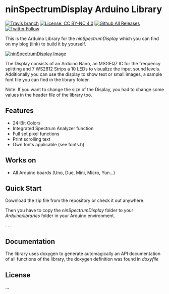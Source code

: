 # ninSpectrumDisplay Arduino Library

[![Travis branch](https://img.shields.io/travis/ninharp/ninSpectrumDisplay/master.svg)](https://travis-ci.org/ninharp/ninSpectrumDisplay)
[![License: CC BY-NC 4.0](https://img.shields.io/badge/License-CC%20BY--NC%204.0-lightgrey.svg)](http://creativecommons.org/licenses/by-nc/4.0/)
[![Github All Releases](https://img.shields.io/github/downloads/ninharp/ninSpectrumDisplay/total.svg)]()
[![Twitter Follow](https://img.shields.io/twitter/follow/ninharp.svg?style=social&label=Follow)](https://twitter.com/ninharp)

This is the Arduino Library for the *ninSpectrumDisplay* which you can find on my blog (link) to build it by yourself.

[![ninSpectrumDisplay Image](https://ninharp.github.io/ninSpectrumDisplay/nsd.png)](https://github.com/ninharp/ninSpectrumDisplay)

The Display consists of an Arduino Nano, an MSGEQ7 IC for the frequency splitting and 7 WS2812 Strips a 10 LEDs to visualize
the input sound levels. Additionally you can use the display to show text or small images, a sample font file you can find
in the library folder.

Note: If you want to change the size of the Display, you had to change some values in the header file of the library too.

## Features
* 24-Bit Colors
* Integrated Spectrum Analyzer function
* Full set pixel functions
* Print scrolling text
* Own fonts applicable (see fonts.h)

## Works on
* All Arduino boards (Uno, Due, Mini, Micro, Yun...)

## Quick Start

Download the zip file from the repository or check it out anywhere.

Then you have to copy the *ninSpectrumDisplay* folder to your *Arduino/libraries* 
folder in your Arduino environment.

.
.
.

## Documentation

The library uses doxygen to generate automagically an API documentation of all functions
of the library, the doxygen definition was found in *doxyfile*

## License

...
